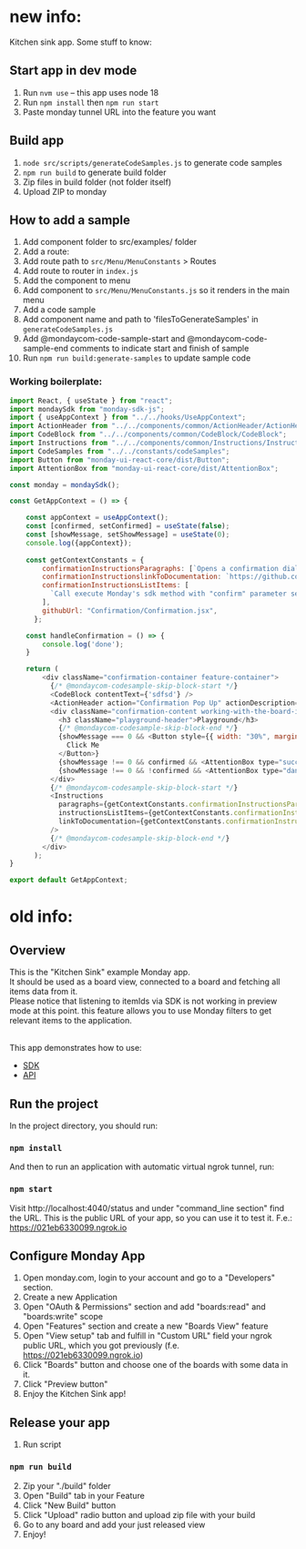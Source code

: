 # new info: 
Kitchen sink app. Some stuff to know: 

## Start app in dev mode

1. Run `nvm use` – this app uses node 18
2. Run `npm install` then `npm run start`
3. Paste monday tunnel URL into the feature you want

## Build app

1. `node src/scripts/generateCodeSamples.js` to generate code samples
2. `npm run build` to generate build folder
3. Zip files in build folder (not folder itself)
4. Upload ZIP to monday

## How to add a sample

1. Add component folder to src/examples/ folder
2. Add a route:
  1. Add route path to `src/Menu/MenuConstants` > Routes
  2. Add route to router in `index.js`
3. Add the component to menu
  1. Add component to `src/Menu/MenuConstants.js` so it renders in the main menu
4. Add a code sample
  1. Add component name and path to 'filesToGenerateSamples' in `generateCodeSamples.js`
  2. Add @mondaycom-code-sample-start and @mondaycom-code-sample-end comments to indicate start and finish of sample
  3. Run `npm run build:generate-samples` to update sample code

### Working boilerplate:
```js
import React, { useState } from "react";
import mondaySdk from "monday-sdk-js";
import { useAppContext } from "../../hooks/UseAppContext";
import ActionHeader from "../../components/common/ActionHeader/ActionHeader";
import CodeBlock from "../../components/common/CodeBlock/CodeBlock";
import Instructions from "../../components/common/Instructions/Instructions";
import CodeSamples from "../../constants/codeSamples";
import Button from "monday-ui-react-core/dist/Button";
import AttentionBox from "monday-ui-react-core/dist/AttentionBox";

const monday = mondaySdk();

const GetAppContext = () => {

    const appContext = useAppContext();
    const [confirmed, setConfirmed] = useState(false);
    const [showMessage, setShowMessage] = useState(0);
    console.log({appContext});
    
    const getContextConstants = {
        confirmationInstructionsParagraphs: [`Opens a confirmation dialog to the user type 'confirm'`],
        confirmationInstructionslinkToDocumentation: `https://github.com/mondaycom/monday-sdk-js#mondayexecutetype-params`,
        confirmationInstructionsListItems: [
          `Call execute Monday's sdk method with "confirm" parameter sending the message content, buttons text.`,
        ],
        githubUrl: "Confirmation/Confirmation.jsx",
      };

    const handleConfirmation = () => {
        console.log('done');
    }

    return (
        <div className="confirmation-container feature-container">
          {/* @mondaycom-codesample-skip-block-start */}
          <CodeBlock contentText={'sdfsd'} /> 
          <ActionHeader action="Confirmation Pop Up" actionDescription="Using the SDK, open a confirmation pop up" />
          <div className="confirmation-content working-with-the-board-items">
            <h3 className="playground-header">Playground</h3>
            {/* @mondaycom-codesample-skip-block-end */}
            {showMessage === 0 && <Button style={{ width: "30%", margin: "30px 0" }} onClick={handleConfirmation}>
              Click Me
            </Button>}
            {showMessage !== 0 && confirmed && <AttentionBox type="success" text="Confirmed" title="Lets go!" />}
            {showMessage !== 0 && !confirmed && <AttentionBox type="danger" text="Denied" title="No way" />}
          </div>
          {/* @mondaycom-codesample-skip-block-start */}
          <Instructions
            paragraphs={getContextConstants.confirmationInstructionsParagraphs}
            instructionsListItems={getContextConstants.confirmationInstructionsListItems}
            linkToDocumentation={getContextConstants.confirmationInstructionslinkToDocumentation}
          />
          {/* @mondaycom-codesample-skip-block-end */}
        </div>
      );
}

export default GetAppContext;
```

# old info: 

## Overview

This is the "Kitchen Sink" example Monday app.
<br>It should be used as a board view, connected to a board and fetching all items data from it.
<br>Please notice that listening to itemIds via SDK is not working in preview mode at this point. this feature allows you to use Monday filters to get relevant items to the application.

<br>This app demonstrates how to use:

- [SDK](https://github.com/mondaycom/monday-sdk-js)
- [API](https://api.developer.monday.com/docs)

## Run the project

In the project directory, you should run:

### `npm install`

And then to run an application with automatic virtual ngrok tunnel, run:

### `npm start`

Visit http://localhost:4040/status and under "command_line section" find the URL. This is the public URL of your app, so you can use it to test it.
F.e.: https://021eb6330099.ngrok.io

## Configure Monday App

1. Open monday.com, login to your account and go to a "Developers" section.
2. Create a new Application
3. Open "OAuth & Permissions" section and add "boards:read" and "boards:write" scope
4. Open "Features" section and create a new "Boards View" feature
5. Open "View setup" tab and fulfill in "Custom URL" field your ngrok public URL, which you got previously (f.e. https://021eb6330099.ngrok.io)
6. Click "Boards" button and choose one of the boards with some data in it.
7. Click "Preview button"
8. Enjoy the Kitchen Sink app!
## Release your app

1. Run script

### `npm run build`

2. Zip your "./build" folder
3. Open "Build" tab in your Feature
4. Click "New Build" button
5. Click "Upload" radio button and upload zip file with your build
6. Go to any board and add your just released view
7. Enjoy!
